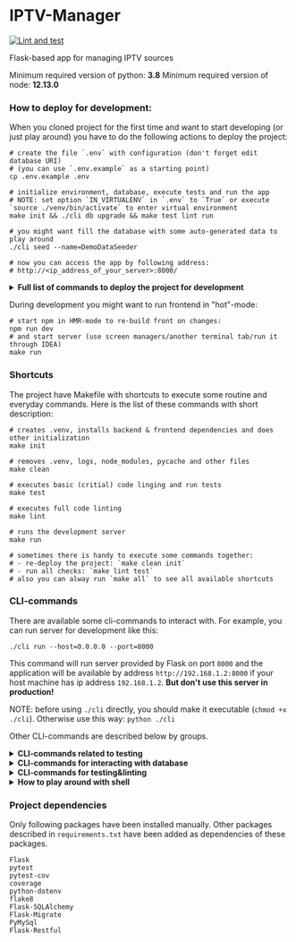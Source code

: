 # IPTV-Manager

[![Lint and test](https://github.com/bjakushka/iptv-manager/workflows/Lint%20and%20test/badge.svg?branch=main)](https://github.com/bjakushka/iptv-manager/actions?query=workflow%3A%22Lint+and+test%22)

Flask-based app for managing IPTV sources

Minimum required version of python: **3.8**
Minimum required version of node: **12.13.0**

### How to deploy for development:
When you cloned project for the first time and want to start developing 
(or just play around) you have to do the following actions 
to deploy the project:

```
# create the file `.env` with configuration (don't forget edit database URI)
# (you can use `.env.example` as a starting point)
cp .env.example .env

# initialize environment, database, execute tests and run the app
# NOTE: set option `IN_VIRTUALENV` in `.env` to `True` or execute `source ./venv/bin/activate` to enter virtual environment
make init && ./cli db upgrade && make test lint run

# you might want fill the database with some auto-generated data to play around
./cli seed --name=DemoDataSeeder

# now you can access the app by following address:
# http://<ip_address_of_your_server>:8000/
```

<details>
    <summary><strong>Full list of commands to deploy the project for development</strong></summary>
    
    # create the file `.env` with configuration
    # (you can use `.env.example` as a starting point)
    cp .env.example .env
    
    # configure the virtual environment
    python3 -m venv .venv
    
    # activate the virtual environment
    source .venv/bin/activate
    
    # install the required packages
    pip install -r requirements.txt
    
    # run database migrations
    ./cli db upgrade
    
    # install npm-packages
    npm install
    
    # build the frontend
    npm run build
    
    # make the cli-manager executable
    chmod +x ./cli
    
    # if you have not got real data yet you can seed the demo
    ./cli seed --name=DemoDataSeeder
    
    # run backend via development server
    ./cli run --host=0.0.0.0 --port=8000
    
    # now you can access the app by following address:
    # http://<ip_address_of_your_server>:8000/

</details>

During development you might want to run frontend in "hot"-mode:

```
# start npm in HMR-mode to re-build front on changes:
npm run dev
# and start server (use screen managers/another terminal tab/run it through IDEA)
make run
```


### Shortcuts

The project have Makefile with shortcuts to execute some routine and everyday commands.
Here is the list of these commands with short description:

```
# creates .venv, installs backend & frontend dependencies and does other initialization
make init

# removes .venv, logs, node_modules, pycache and other files
make clean 

# executes basic (critial) code linging and run tests
make test

# executes full code linting
make lint

# runs the development server
make run

# sometimes there is handy to execute some commands together:
# - re-deploy the project: `make clean init`
# - run all checks: `make lint test`
# also you can alway run `make all` to see all available shortcuts
```



### CLI-commands

There are available some cli-commands to interact with.
For example, you can run server for development like this:

```
./cli run --host=0.0.0.0 --port=8000
```

This command will run server provided by Flask on port `8000`
and the application will be available by address `http://192.168.1.2:8000`
if your host machine has ip address `192.168.1.2`. **But don't use this server
in production!**

NOTE: before using `./cli` directly, you should make it executable (`chmod +x ./cli`).
Otherwise use this way: `python ./cli`

Other CLI-commands are described below by groups.

<details>
    <summary><strong>CLI-commands related to testing</strong></summary>

    # run all tests with detailed information
    ./cli test:run
    
    # run all tests quietly
    ./cli test:run -q
    
    # run only modular tests
    ./cli test:run --modular-only
    
    # run only those tests which are testing web-pages
    ./cli test:run --web-only
    
    # show code coverage
    ./cli test:coverage
    
    # list all fixtures
    ./cli test:fixtures
    
    # list all markers
    ./cli test:markers
    
    # run code linting
    ./cli test:lint
    
    # run only critical code linting
    ./cli test:lint --critical

</details>

<details>
    <summary><strong>CLI-commands for interacting with database</strong></summary>

    # initializing of migrations repository
    ./cli db init
    
    # run all migrations that have not ran yet
    ./cli db upgrade
    
    # show sql-code which is going to be executed
    ./cli db upgrade --sql
    
    # migrate to specific mugration
    ./cli db upgrade <REVISION_HASH>
    
    # create new migration-file with name
    ./cli db revision -m "Some new migration"
    
    # revert to previous version
    ./cli db downgrade
    
    # revert all migrations
    ./cli db downgrade base
    
    # show list of migrations that already ran
    # If flag `-i` specified - indicates what revision is current
    ./cli db history [-i]
    
    # show detailed list of migrations
    ./cli db show

</details>

<details>
    <summary><strong>CLI-commands for testing&linting</strong></summary>

    # run all tests
    ./cli test:run
    
    # run modular tests only
    ./cli test:run --modular-only
    
    # run tests with coverage
    ./cli test:run --cov
    
    # also you can combine different options
    ./cli test:run -modular-only --cov
    
    # start code linting (all)
    ./cli test:lint
    
    # start code linting (only critical)
    ./cli test:lint --critical
    
    # you can also run coverage like this
    ./cli test:coverage
    
    # display all available fixtures
    ./cli test:fixtures
    
    # list all markers for tests
    ./cli test:markers
    

</details>

<details>
    <summary><strong>How to play around with shell</strong></summary>

    ./cli shell
    >>> import app
    >>> channel_1 = app.models.Channel(name='First Channel')
    >>> channel_1
    <Channel #[NONE]>
    >>> app.db.session.add(channel_1)
    >>> app.db.session.commit()
    >>> channel_1
    <Channel #1>
    >>>
    >>> channel_2 = app.models.Channel.query.filter_by(id=1).first()
    >>> channel_2
    <Channel #1>
    >>> channel_2.name = 'Channel 2 (edited)'
    >>> app.db.session.add(channel_2)
    >>> app.db.session.commit()

</details>


### Project dependencies

Only following packages have been installed manually.
Other packages described in `requirements.txt` have been added as dependencies of these packages.

```
Flask
pytest
pytest-cov
coverage
python-dotenv
flake8
Flask-SQLAlchemy
Flask-Migrate
PyMySql
Flask-Restful
```
